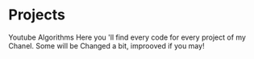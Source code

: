 # Projects
Youtube Algorithms
Here you 'll find every code for every project of my Chanel.
Some will be Changed a bit, improoved if you may!
